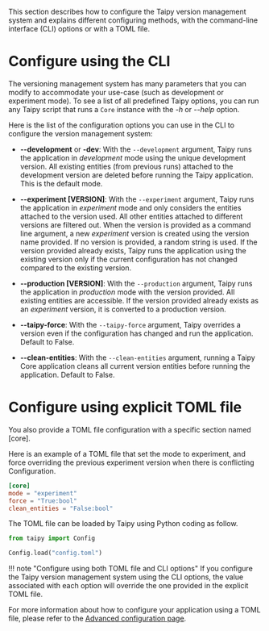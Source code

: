 This section describes how to configure the Taipy version management system and explains different configuring methods, with the command-line interface (CLI) options or with a TOML file.

# Configure using the CLI

The versioning management system has many parameters that you can modify to accommodate your
use-case (such as development or experiment mode). To see a list of all predefined Taipy options,
you can run any Taipy script that runs a `Core` instance with the *-h* or *--help* option.

Here is the list of the configuration options you can use in the CLI to
configure the version management system:

- **--development** or **-dev**: With the `--development` argument, Taipy runs the
  application in *development* mode using the unique development version. All existing
  entities (from previous runs) attached to the development version are deleted before
  running the Taipy application. This is the default mode.

- **--experiment [VERSION]**: With the `--experiment` argument, Taipy runs the application
  in *experiment* mode and only considers the entities attached to the version used.
  All other entities attached to different versions are filtered out.
  When the version is provided as a command line argument, a new *experiment* version
  is created using the version name provided. If no version is provided, a random string
  is used.
  If the version provided already exists, Taipy runs the application using the existing
  version only if the current configuration has not changed compared to the existing
  version.

- **--production [VERSION]**: With the `--production` argument, Taipy runs the application
  in *production* mode with the version provided. All existing entities are accessible.
  If the version provided already exists as an *experiment* version, it is converted
  to a production version.

- **--taipy-force**: With the `--taipy-force` argument, Taipy overrides a version even if
  the configuration has changed and run the application. Default to False.

- **--clean-entities**: With the `--clean-entities` argument, running a Taipy
  Core application cleans all current version entities before running the application.
  Default to False.


# Configure using explicit TOML file

You also provide a TOML file configuration with a specific section named [core].

Here is an example of a TOML file that set the mode to experiment, and force overriding the previous experiment version when there is conflicting Configuration.

```toml linenums="1" title="config.toml"
[core]
mode = "experiment"
force = "True:bool"
clean_entities = "False:bool"
```

The TOML file can be loaded by Taipy using Python coding as follow.

```python linenums="1"
from taipy import Config

Config.load("config.toml")
```

!!! note "Configure using both TOML file and CLI options"
    If you configure the Taipy version management system using the CLI options, the value
    associated with each option will override the one provided in the explicit TOML file.

For more information about how to configure your application using a TOML file, please refer to the [Advanced configuration page](../config/advanced-config.md).
